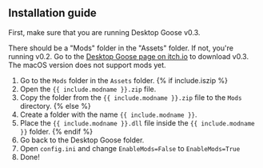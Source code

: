 ## Installation guide

First, make sure that you are running Desktop Goose v0.3.

There should be a "Mods" folder in the "Assets" folder. If not, you're running v0.2.
Go to the [Desktop Goose page on itch.io](https://samperson.itch.io/desktop-goose) to download v0.3.
The macOS version does not support mods yet.

1. Go to the `Mods` folder in the `Assets` folder. {% if include.iszip %}
2. Open the `{{ include.modname }}.zip` file.
3. Copy the folder from the `{{ include.modname }}.zip` file to the `Mods` directory. {% else %}
2. Create a folder with the name `{{ include.modname }}`.
3. Place the `{{ include.modname }}.dll` file inside the `{{ include.modname }}` folder. {% endif %}
4. Go back to the Desktop Goose folder.
5. Open `config.ini` and change `EnableMods=False` to `EnableMods=True`
6. Done!

